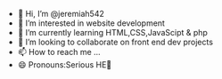 - 👋 Hi, I’m @jeremiah542
- 👀 I’m interested in website development
- 🌱 I’m currently learning HTML,CSS,JavaScipt & php
- 💞️ I’m looking to collaborate on front end dev projects
- 📫 How to reach me ...
- 😄 Pronouns:Serious HE🤣
  

<!---
jeremiah542/jeremiah542 is a ✨ special ✨ repository because its `README.md` (this file) appears on your GitHub profile.
You can click the Preview link to take a look at your changes.
--->
